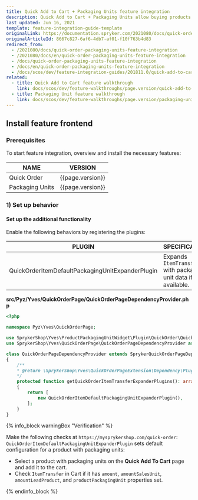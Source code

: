 ```yaml
---
title: Quick Add to Cart + Packaging Units feature integration
description: Quick Add to Cart + Packaging Units allow buying products in different packaging units. This guide describes how to integrate this feature into your project.
last_updated: Jun 16, 2021
template: feature-integration-guide-template
originalLink: https://documentation.spryker.com/2021080/docs/quick-order-packaging-units-feature-integration
originalArticleId: 8667c827-6af6-4db7-af01-f10f763b4d83
redirect_from:
  - /2021080/docs/quick-order-packaging-units-feature-integration
  - /2021080/docs/en/quick-order-packaging-units-feature-integration
  - /docs/quick-order-packaging-units-feature-integration
  - /docs/en/quick-order-packaging-units-feature-integration
  - /docs/scos/dev/feature-integration-guides/201811.0/quick-add-to-cart-packaging-units-feature-integration.html
related:
  - title: Quick Add to Cart feature walkthrough
    link: docs/scos/dev/feature-walkthroughs/page.version/quick-add-to-cart-feature-walkthrough/quick-add-to-cart-feature-walkthrough.html
  - title: Packaging Unit feature walkthrough
    link: docs/scos/dev/feature-walkthroughs/page.version/packaging-units-feature-walkthrough.html
---
```


## Install feature frontend

### Prerequisites

To start feature integration, overview and install the necessary features:

| NAME | VERSION |
|---|---|
|Quick Order| {{page.version}} |
|Packaging Units| {{page.version}} |

### 1) Set up behavior

#### Set up the additional functionality

Enable the following behaviors by registering the plugins:

| PLUGIN | SPECIFICATION | PREREQUISITES | NAMESPACE |
|---|---|---|---|
|QuickOrderItemDefaultPackagingUnitExpanderPlugin|Expands `ItemTransfer` with packaging unit data if available.|None|SprykerShop\Yves\ProductPackagingUnitWidget\Plugin\QuickOrder|

**src/Pyz/Yves/QuickOrderPage/QuickOrderPageDependencyProvider.php**

```php
<?php

namespace Pyz\Yves\QuickOrderPage;

use SprykerShop\Yves\ProductPackagingUnitWidget\Plugin\QuickOrder\QuickOrderItemDefaultPackagingUnitExpanderPlugin;
use SprykerShop\Yves\QuickOrderPage\QuickOrderPageDependencyProvider as SprykerQuickOrderPageDependencyProvider;

class QuickOrderPageDependencyProvider extends SprykerQuickOrderPageDependencyProvider
{
	/**
	* @return \SprykerShop\Yves\QuickOrderPageExtension\Dependency\Plugin\QuickOrderItemExpanderPluginInterface[]
	*/
	protected function getQuickOrderItemTransferExpanderPlugins(): array
	{
		return [
			new QuickOrderItemDefaultPackagingUnitExpanderPlugin(),
		];
	}
}
```

{% info_block warningBox "Verification" %}

Make the following checks at `https://mysprykershop.com/quick-order`: `QuickOrderItemDefaultPackagingUnitExpanderPlugin` sets default configuration for a product with packaging units:
* Select a product with packaging units on the **Quick Add To Cart** page and add it to the cart.
* Check `ItemTransfer` in Cart if it has `amount`, `amountSalesUnit`, `amountLeadProduct`, and `productPackagingUnit` properties set.

{% endinfo_block %}

